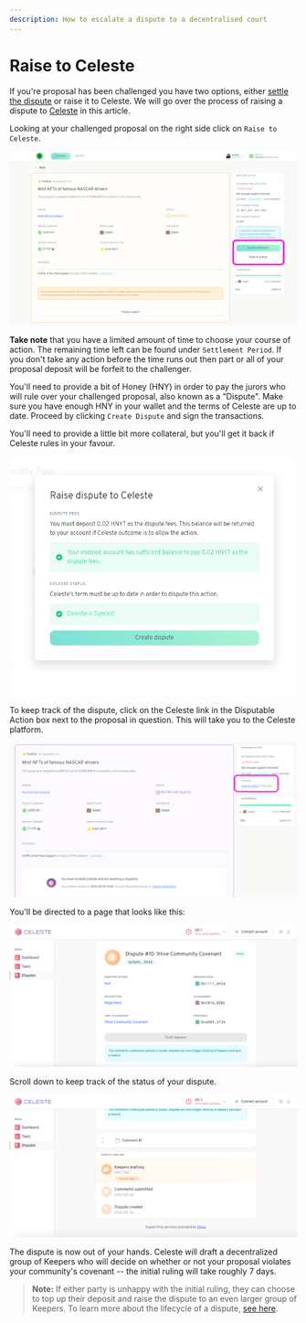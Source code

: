 ```yaml
---
description: How to escalate a dispute to a decentralised court
---
```


# Raise to Celeste

If you're proposal has been challenged you have two options, either [settle the dispute](settle-a-proposal.md) or raise it to Celeste. We will go over the process of raising a dispute to [Celeste](https://wiki.1hive.org/projects/celeste) in this article.

Looking at your challenged proposal on the right side click on `Raise to Celeste`. 

![](../../.gitbook/assets/challengedProposal.png)

  
**Take note** that you have a limited amount of time to choose your course of action. The remaining time left can be found under `Settlement Period`.  If you don't take any action before the time runs out then part or all of your proposal deposit will be forfeit to the challenger.

You'll need to provide a bit of Honey \(HNY\) in order to pay the jurors who will rule over your challenged proposal, also known as a "Dispute". Make sure you have enough HNY in your wallet and the terms of Celeste are up to date. Proceed by clicking `Create Dispute` and sign the transactions.

You'll need to provide a little bit more collateral, but you'll get it back if Celeste rules in your favour.

![](../../.gitbook/assets/createDispute.png)

To keep track of the dispute, click on the Celeste link in the Disputable Action box next to the proposal in question. This will take you to the Celeste platform.

![](../../.gitbook/assets/seeDispute.png)

You'll be directed to a page that looks like this:

![](../../.gitbook/assets/screenshot-2021-05-26-at-15.47.27.png)

Scroll down to keep track of the status of your dispute.

![](../../.gitbook/assets/screenshot-2021-05-26-at-15.47.43.png)

The dispute is now out of your hands. Celeste will draft a decentralized group of Keepers who will decide on whether or not your proposal violates your community's covenant -- the initial ruling will take roughly 7 days.

> **Note:** If either party is unhappy with the initial ruling, they can choose to top up their deposit and raise the dispute to an even larger group of Keepers. To learn more about the lifecycle of a dispute, [see here](https://1hive.gitbook.io/celeste/keepers/dispute-lifecycle).

